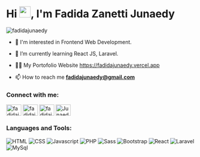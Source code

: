 <!-- ![](https://github.com/fadidajunaedy/fm-baseapparel/blob/main/mygif.gif) -->
<h1 align="left">Hi <img src="https://user-images.githubusercontent.com/42378118/110234147-e3259600-7f4e-11eb-95be-0c4047144dea.gif" width="30">, I'm Fadida Zanetti Junaedy</h1>

<p align="left"> <img src="https://komarev.com/ghpvc/?username=fadidajunaedy&label=Profile%20views&color=0e75b6&style=flat" alt="fadidajunaedy" /> </p>

- 👀 I'm interested in Frontend Web Development.

- 🌱 I’m currently learning React JS, Laravel.

- 👨‍💻 My Portofolio Website https://fadidajunaedy.vercel.app

- 📫 How to reach me **fadidajunaedy@gmail.com**

<h3 align="left">Connect with me:</h3>
<p align="left">
<!-- <a href="https://twitter.com/fadidajunaedy" target="blank"><img align="center" src="https://raw.githubusercontent.com/rahuldkjain/github-profile-readme-generator/master/src/images/icons/Social/twitter.svg" alt="fadidajunaedy" height="30" width="40" /></a> -->
<a href="https://linkedin.com/in/fadida-junaedy-742652167/" target="blank"><img align="center" src="https://raw.githubusercontent.com/rahuldkjain/github-profile-readme-generator/master/src/images/icons/Social/linked-in-alt.svg" alt="fadidajunaedy" height="30" width="40" /></a>
<a href="https://web.facebook.com/fadidazanettij/" target="blank"><img align="center" src="https://raw.githubusercontent.com/rahuldkjain/github-profile-readme-generator/master/src/images/icons/Social/facebook.svg" alt="fadidajunaedy" height="30" width="40" /></a>
<a href="https://instagram.com/fadidajunaedy" target="blank"><img align="center" src="https://raw.githubusercontent.com/rahuldkjain/github-profile-readme-generator/master/src/images/icons/Social/instagram.svg" alt="fadidajunaedy" height="30" width="40" /></a>
<a href="https://discord.gg/Junaedy#6330" target="blank"><img align="center" src="https://raw.githubusercontent.com/rahuldkjain/github-profile-readme-generator/master/src/images/icons/Social/discord.svg" alt="Junaedy#6330" height="30" width="40" /></a>
</p>

<h3 align="left">Languages and Tools:</h3>
<p>
	<img alt="HTML" src="https://img.shields.io/badge/HTML5-E34F26?style=for-the-badge&logo=html5&logoColor=white"/>
	<img alt="CSS" src="https://img.shields.io/badge/CSS3-1572B6?style=for-the-badge&logo=css3&logoColor=white"/>
	<img alt="Javascript" src="https://img.shields.io/badge/JavaScript-F7DF1E?style=for-the-badge&logo=javascript&logoColor=black"/>
	<img alt="PHP" src="https://img.shields.io/badge/PHP-777BB4?style=for-the-badge&logo=php&logoColor=white"/>
	<img alt="Sass" src="https://img.shields.io/badge/Sass-CC6699?style=for-the-badge&logo=sass&logoColor=white"/>
	<img alt="Bootstrap" src="https://img.shields.io/badge/Bootstrap-563D7C?style=for-the-badge&logo=bootstrap&logoColor=white"/>
	<img alt="React" src="https://img.shields.io/badge/React-20232A?style=for-the-badge&logo=react&logoColor=61DAFB"/>
<!--	<img alt="Styled Component" src="https://img.shields.io/badge/styled--components-DB7093?style=for-the-badge&logo=styled-components&logoColor=white"/> -->
	<img alt="Laravel" src="https://img.shields.io/badge/Laravel-FF2D20?style=for-the-badge&logo=laravel&logoColor=white"/>
	<img alt="MySql" src="https://img.shields.io/badge/MySQL-00000F?style=for-the-badge&logo=mysql&logoColor=white"/>
</p>
